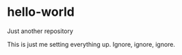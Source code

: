 # hello-world
Just another repository

This is just me setting everything up. Ignore, ignore, ignore.
